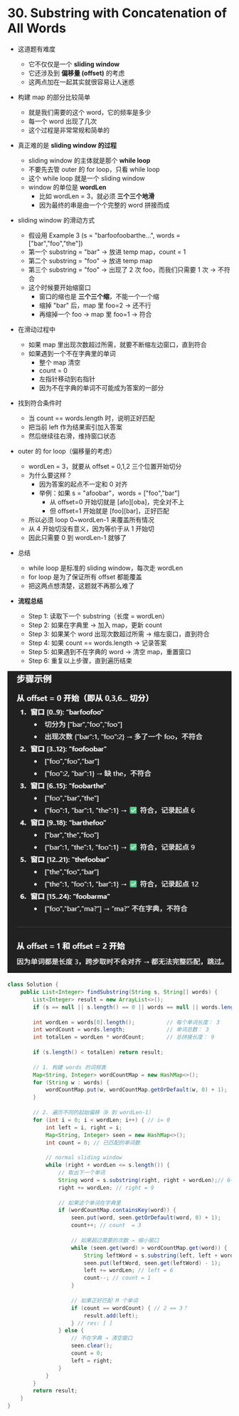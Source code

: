 # 30. Substring with Concatenation of All Words

- 这道题有难度  
  - 它不仅仅是一个 **sliding window**  
  - 它还涉及到 **偏移量 (offset)** 的考虑  
  - 这两点加在一起其实就很容易让人迷惑

- 构建 map 的部分比较简单  
  - 就是我们需要的这个 word，它的频率是多少  
  - 每一个 word 出现了几次  
  - 这个过程是非常常规和简单的

- 真正难的是 **sliding window 的过程**  
  - sliding window 的主体就是那个 **while loop**  
  - 不要先去管 outer 的 for loop，只看 while loop
  - 这个 while loop 就是一个 sliding window
  - window 的单位是 **wordLen**  
    - 比如 wordLen = 3，就必须 **三个三个地滑**  
    - 因为最终的串是由一个个完整的 word 拼接而成

- sliding window 的滑动方式  
  - 假设用 Example 3 (s = "barfoofoobarthe...", words = ["bar","foo","the"])  
  - 第一个 substring = "bar" → 放进 temp map，count = 1  
  - 第二个 substring = "foo" → 放进 temp map  
  - 第三个 substring = "foo" → 出现了 2 次 foo，而我们只需要 1 次 → 不符合
  - 这个时候要开始缩窗口  
    - 窗口的缩也是 **三个三个缩**，不能一个一个缩  
    - 缩掉 "bar" 后，map 里 foo=2 → 还不行  
    - 再缩掉一个 foo → map 里 foo=1 → 符合

- 在滑动过程中  
  - 如果 map 里出现次数超过所需，就要不断缩左边窗口，直到符合  
  - 如果遇到一个不在字典里的单词  
    - 整个 map 清空  
    - count = 0  
    - 左指针移动到右指针  
    - 因为不在字典的单词不可能成为答案的一部分

- 找到符合条件时  
  - 当 count == words.length 时，说明正好匹配  
  - 把当前 left 作为结果索引加入答案  
  - 然后继续往右滑，维持窗口状态

- outer 的 for loop（偏移量的考虑）  
  - wordLen = 3，就要从 offset = 0,1,2 三个位置开始切分  
  - 为什么要这样？  
    - 因为答案的起点不一定和 0 对齐  
    - 举例：如果 s = "afoobar"，words = ["foo","bar"]  
      - 从 offset=0 开始切就是 [afo][oba]，完全对不上  
      - 但 offset=1 开始就是 [foo][bar]，正好匹配  
  - 所以必须 loop 0~wordLen-1 来覆盖所有情况  
  - 从 4 开始切没有意义，因为等价于从 1 开始切  
  - 因此只需要 0 到 wordLen-1 就够了

- 总结  
  - while loop 是标准的 sliding window，每次走 wordLen  
  - for loop 是为了保证所有 offset 都能覆盖  
  - 把这两点想清楚，这题就不再那么难了

- **流程总结**  
  - Step 1: 读取下一个 substring（长度 = wordLen）  
  - Step 2: 如果在字典里 → 加入 map，更新 count  
  - Step 3: 如果某个 word 出现次数超过所需 → 缩左窗口，直到符合  
  - Step 4: 如果 count == words.length → 记录答案  
  - Step 5: 如果遇到不在字典的 word → 清空 map，重置窗口  
  - Step 6: 重复以上步骤，直到遍历结束


![alt text](image-21.png)

```java
class Solution {
    public List<Integer> findSubstring(String s, String[] words) {
        List<Integer> result = new ArrayList<>();
        if (s == null || s.length() == 0 || words == null || words.length == 0) return result;

        int wordLen = words[0].length();          // 每个单词长度： 3
        int wordCount = words.length;             // 单词总数： 3
        int totalLen = wordLen * wordCount;       // 总拼接长度： 9

        if (s.length() < totalLen) return result;

        // 1. 构建 words 的词频表
        Map<String, Integer> wordCountMap = new HashMap<>();
        for (String w : words) {
            wordCountMap.put(w, wordCountMap.getOrDefault(w, 0) + 1);
        }

        // 2. 遍历不同的起始偏移（0 到 wordLen-1）
        for (int i = 0; i < wordLen; i++) { // i= 0
            int left = i, right = i;
            Map<String, Integer> seen = new HashMap<>();
            int count = 0; // 已匹配的单词数

            // normal sliding window
            while (right + wordLen <= s.length()) {
                // 取出下一个单词
                String word = s.substring(right, right + wordLen);// 6~9, foo
                right += wordLen; // right = 9

                // 如果这个单词在字典里
                if (wordCountMap.containsKey(word)) {
                    seen.put(word, seen.getOrDefault(word, 0) + 1);
                    count++; // count  = 3

                    // 如果超过需要的次数 → 缩小窗口
                    while (seen.get(word) > wordCountMap.get(word)) {
                        String leftWord = s.substring(left, left + wordLen);
                        seen.put(leftWord, seen.get(leftWord) - 1);
                        left += wordLen; // left = 6
                        count--; // count = 1
                    }

                    // 如果正好匹配 M 个单词
                    if (count == wordCount) { // 2 == 3？
                        result.add(left);
                    } // res: [ ]
                } else {
                    // 不在字典 → 清空窗口
                    seen.clear();
                    count = 0;
                    left = right;
                }
            }
        }
        return result;
    }
}
```